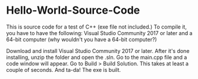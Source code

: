 # Hello-World-Source-Code
This is source code for a test of C++ (exe file not included.)
To compile it, you have to have the following: Visual Studio Community 2017 or later and a 64-bit computer (why wouldn't you have a 64-bit computer?)

Download and install Visual Studio Community 2017 or later. After it's done installing, unzip the folder and open the .sln. Go to the main.cpp file and a code window will appear. Go to Build > Build Solution. This takes at least a couple of seconds. And ta-da! The exe is built.
